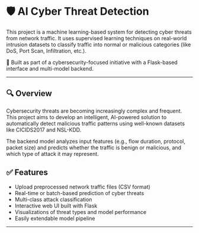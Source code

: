 # 🛡️ AI Cyber Threat Detection

This project is a machine learning-based system for detecting cyber threats from network traffic. It uses supervised learning techniques on real-world intrusion datasets to classify traffic into normal or malicious categories (like DoS, Port Scan, Infiltration, etc.).

🚀 Built as part of a cybersecurity-focused initiative with a Flask-based interface and multi-model backend.

---
## 🔍 Overview

Cybersecurity threats are becoming increasingly complex and frequent. This project aims to develop an intelligent, AI-powered solution to automatically detect malicious traffic patterns using well-known datasets like CICIDS2017 and NSL-KDD.

The backend model analyzes input features (e.g., flow duration, protocol, packet size) and predicts whether the traffic is benign or malicious, and which type of attack it may represent.

## ✅ Features

- Upload preprocessed network traffic files (CSV format)
- Real-time or batch-based prediction of cyber threats
- Multi-class attack classification
- Interactive web UI built with Flask
- Visualizations of threat types and model performance
- Easily extendable model pipeline

---

